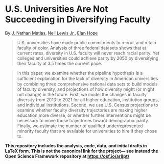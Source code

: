 # U.S. Universities Are Not Succeeding in Diversifying Faculty
By [J. Nathan Matias](https://natematias.com), [Neil Lewis Jr.](https://neillewisjr.com/), [Elan Hope](https://www.prainc.com/about-us/our-staff/elan-hope/)

> U.S. universities have made public commitments to recruit and retain faculty of color. Analysis of three federal datasets shows that at current rates, diversity in U.S. faculty will never reach racial parity. Yet colleges and universities could achieve parity by 2050 by diversifying their faculty at 3.5 times the current pace.

> In this paper, we examine whether the pipeline hypothesis is a suﬀicient explanation for the lack of diversity in American universities by combining three comprehensive national data sets to build models of faculty diversity, and projections of how diversity might (or might not change) in the future. First, we model the changes in faculty diversity from 2013 to 2021 for all higher education, institution groups, and individual institutions. Second, we use U.S. Census projections to examine whether faculty diversity trajectories are making higher education more diverse, or whether further interventions might be necessary to move those trajectories toward demographic parity. Finally, we estimate the number of qualified underrepresented minority faculty that are available for universities to hire if they chose to.

**This repository includes the analysis, code, data, and initial drafts in LaTeX form. This is not the canonical link for the project— see instead the Open Science Framework repository at https://osf.io/ar8pt/**
